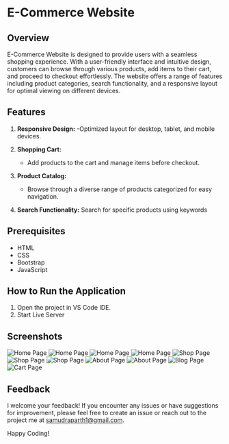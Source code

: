 # E-Commerce Website

## Overview

E-Commerce Website is designed to provide users with a seamless shopping experience. With a user-friendly interface and intuitive design, customers can browse through various products, add items to their cart, and proceed to checkout effortlessly. The website offers a range of features including product categories, search functionality, and a responsive layout for optimal viewing on different devices.

## Features

1. **Responsive Design:**
   -Optimized layout for desktop, tablet, and mobile devices.

2. **Shopping Cart:**
   - Add products to the cart and manage items before checkout.

3. **Product Catalog:**
   - Browse through a diverse range of products categorized for easy navigation.

4. **Search Functionality:**
   Search for specific products using keywords


## Prerequisites

- HTML
- CSS
- Bootstrap
- JavaScript


## How to Run the Application

1. Open the project in VS Code IDE.
2. Start Live Server


## Screenshots

![Home Page]("./home1.png")
![Home Page]("./png")
![Home Page]("./home3.png")
![Home Page]("./home4.png")
![Shop Page]("./shop1.png")
![Shop Page]("./shop2.png")
![Shop Page]("./shop3.png")
![About Page]("./about1.png")
![About Page]("./about11.png")
![Blog Page]("./blog1.png")
![Cart Page]("./cart1.png")
## Feedback

I welcome your feedback! If you encounter any issues or have suggestions for improvement, please feel free to create an issue or reach out to the project me at samudraparth1@gmail.com.

Happy Coding!
